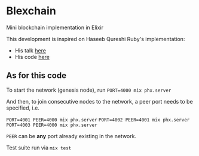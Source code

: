 # Blexchain

Mini blockchain implementation in Elixir

This development is inspired on Haseeb Qureshi Ruby's implementation:
  * His talk [here](https://www.youtube.com/watch?v=3aJI1ABdjQk)
  * His code [here](https://github.com/Haseeb-Qureshi/lets-build-a-blockchain)


## As for this code

To start the network (genesis node), run `PORT=4000 mix phx.server`

And then, to join consecutive nodes to the network, a peer port needs to be specified, i.e.

`PORT=4001 PEER=4000 mix phx.server`
`PORT=4002 PEER=4001 mix phx.server`
`PORT=4003 PEER=4000 mix phx.server`

`PEER` can be __any__ port already existing in the network.

Test suite run via `mix test`

